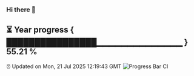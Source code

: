 ### Hi there 👋
⏳ Year progress { ████████████████▁▁▁▁▁▁▁▁▁▁▁▁▁▁ } 55.21 %
---
⏰ Updated on Mon, 21 Jul 2025 12:19:43 GMT
![Progress Bar CI](https://github.com/Moyi321/Moyi321/workflows/Progress%20Bar%20CI/badge.svg)
